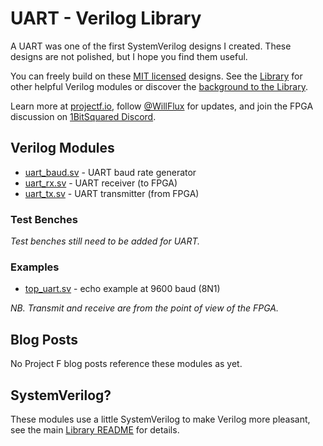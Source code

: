 # UART - Verilog Library

A UART was one of the first SystemVerilog designs I created. These designs are not polished, but I hope you find them useful.

You can freely build on these [MIT licensed](../../LICENSE) designs. See the [Library](../) for other helpful Verilog modules or discover the [background to the Library](https://projectf.io/posts/verilog-library-announcement/).

Learn more at [projectf.io](https://projectf.io/), follow [@WillFlux](https://twitter.com/WillFlux) for updates, and join the FPGA discussion on [1BitSquared Discord](https://1bitsquared.com/pages/chat).

## Verilog Modules

* [uart_baud.sv](uart_baud.sv) - UART baud rate generator
* [uart_rx.sv](uart_rx.sv) - UART receiver (to FPGA)
* [uart_tx.sv](uart_tx.sv) - UART transmitter (from FPGA)

### Test Benches

_Test benches still need to be added for UART._

### Examples

* [top_uart.sv](examples/top_uart.sv) - echo example at 9600 baud (8N1)

_NB. Transmit and receive are from the point of view of the FPGA._

## Blog Posts

No Project F blog posts reference these modules as yet.

## SystemVerilog?

These modules use a little SystemVerilog to make Verilog more pleasant, see the main [Library README](../README.md#systemverilog) for details.
